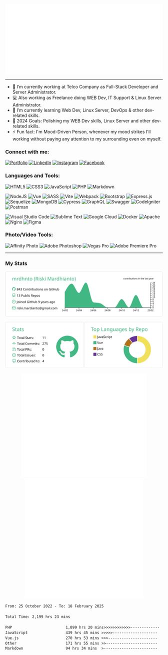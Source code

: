<p align="center">
<a href="https://mrdhnto.my.id">
    <img src="effect.svg"/>
</a>
</p>

---
- 💼 I’m currently working at Telco Company as Full-Stack Developer and Server Administrator.
- 💻 Also working as Freelance doing WEB Dev, IT Support & Linux Server Administrator.
- 🌱 I’m currently learning Web Dev, Linux Server, DevOps & other dev-related skills.
- 🥅 2024 Goals: Polishing my WEB Dev skills, Linux Server and other dev-related skills.
- ⚡ Fun fact: I'm Mood-Driven Person, whenever my mood strikes I'll working without paying any attention to my surrounding even on myself.


### Connect with me:
[![Portfolio][cvwebsiteimg]][cvwebsite]
[![LinkedIn][linkedinimg]][linkedin]
[![Instagram][instagramimg]][instagram]
[![Facebook][facebookimg]][facebook]

### Languages and Tools:
<p>
  <img alt="HTML5" src="https://img.shields.io/static/v1?style=for-the-badge&message=HTML5&color=E34F26&logo=HTML5&logoColor=FFFFFF&label="/>
  <img alt="CSS3" src="https://img.shields.io/static/v1?style=for-the-badge&message=CSS3&color=1572B6&logo=CSS3&logoColor=FFFFFF&label="/>
  <img alt="JavaScript" src="https://img.shields.io/static/v1?style=for-the-badge&message=JavaScript&color=323330&logo=JavaScript&logoColor=F7DF1E&label="/>
  <img alt="PHP" src="https://img.shields.io/static/v1?style=for-the-badge&message=PHP&color=777BB4&logo=PHP&logoColor=FFFFFF&label="/>
  <!-- <img alt="Shell Script" src="https://img.shields.io/badge/shell_script-%23121011.svg?style=for-the-badge&logo=gnu-bash&logoColor=white"/> -->
  <img alt="Markdown" src="https://img.shields.io/static/v1?style=for-the-badge&message=Markdown&color=000000&logo=Markdown&logoColor=FFFFFF&label="/>
</p>

<p>
    <img alt="NodeJS" src="https://img.shields.io/badge/node.js-6DA55F?style=for-the-badge&logo=node.js&logoColor=white"/>
    <img alt="Vue" src="https://img.shields.io/badge/-Vue.js-4fc08d?&logo=vuedotjs&logoColor=white&style=for-the-badge"/>
    <img alt="SASS" src="https://img.shields.io/badge/SASS-hotpink.svg?style=for-the-badge&logo=SASS&logoColor=white"/>
    <img alt="Vite" src="https://img.shields.io/badge/vite-%23f8d65b.svg?style=for-the-badge&logo=vite&logoColor=%239e69f7"/>
    <img alt="Webpack" src="https://img.shields.io/static/v1?style=for-the-badge&message=Webpack&color=222222&logo=Webpack&logoColor=8DD6F9&label="/>
    <img alt="Bootstrap" src="https://img.shields.io/badge/bootstrap-%23563D7C.svg?style=for-the-badge&logo=bootstrap&logoColor=white"/>
    <img alt="Express.js" src="https://img.shields.io/badge/express.js-%23404d59.svg?style=for-the-badge&logo=express&logoColor=%2361DAFB"/>
    <img alt="Sequelize" src="https://img.shields.io/badge/Sequelize-52B0E7?style=for-the-badge&logo=Sequelize&logoColor=white"/>
    <!-- <img alt="MariaDB" src="https://img.shields.io/badge/MariaDB-003545?style=for-the-badge&logo=mariadb&logoColor=white"/> -->
    <img alt="MongoDB" src="https://img.shields.io/badge/MongoDB-%234ea94b.svg?style=for-the-badge&logo=mongodb&logoColor=white"/>
    <!-- <img alt="Jasmine" src="https://img.shields.io/badge/jasmine-%238A4182.svg?style=for-the-badge&logo=jasmine&logoColor=white"/> -->
    <img alt="Cypress" src="https://img.shields.io/badge/-cypress-%23E5E5E5?style=for-the-badge&logo=cypress&logoColor=058a5e"/>
    <img alt="GraphQL" src="https://img.shields.io/badge/-GraphQL-E10098?style=for-the-badge&logo=graphql&logoColor=white"/>
    <img alt="Swagger" src="https://img.shields.io/badge/-Swagger-%23Clojure?style=for-the-badge&logo=swagger&logoColor=white"/>
    <img alt="CodeIgniter" src="https://img.shields.io/badge/CodeIgniter-%23EF4223.svg?style=for-the-badge&logo=codeIgniter&logoColor=white"/>
    <img alt="Postman" src="https://img.shields.io/static/v1?style=for-the-badge&message=Postman&color=FF6C37&logo=Postman&logoColor=FFFFFF&label="/>
    <!-- <img alt="Tauri" src="https://img.shields.io/badge/tauri-%2324C8DB.svg?style=for-the-badge&logo=tauri&logoColor=%23FFFFFF"/> -->
</p>

<p>
  <img alt="Visual Studio Code" src="https://img.shields.io/static/v1?style=for-the-badge&message=Visual+Studio+Code&color=007ACC&logo=Visual+Studio+Code&logoColor=FFFFFF&label="/>
  <img alt="Sublime Text" src="https://img.shields.io/static/v1?style=for-the-badge&message=Sublime+Text&color=222222&logo=Sublime+Text&logoColor=FF9800&label="/>
  <img alt="Google Cloud" src="https://img.shields.io/static/v1?style=for-the-badge&message=Google+Cloud&color=4285F4&logo=Google+Cloud&logoColor=FFFFFF&label="/>
<!--   <img alt="Heroku" src="https://img.shields.io/static/v1?style=for-the-badge&message=Heroku&color=430098&logo=Heroku&logoColor=FFFFFF&label="/> -->
  <img alt="Docker" src="https://img.shields.io/static/v1?style=for-the-badge&message=Docker&color=2496ED&logo=Docker&logoColor=FFFFFF&label="/>
  <img alt="Apache" src="https://img.shields.io/badge/apache-%23D42029.svg?style=for-the-badge&logo=apache&logoColor=white"/>
  <img alt="Nginx" src="https://img.shields.io/badge/nginx-%23009639.svg?style=for-the-badge&logo=nginx&logoColor=white"/>
  <!-- <img alt="Git" src="https://img.shields.io/badge/git-%23F05033.svg?style=for-the-badge&logo=git&logoColor=white"/> -->
  <img alt="Figma" src="https://img.shields.io/static/v1?style=for-the-badge&message=Figma&color=F24E1E&logo=Figma&logoColor=FFFFFF&label="/>
</p>

### Photo/Video Tools:
<p>
  <img alt="Affinity Photo" src="https://img.shields.io/static/v1?style=for-the-badge&message=Affinity+Photo&color=7f4dd4&logo=Affinity+Photo&logoColor=ec7dff&label="/>
  <img alt="Adobe Photoshop" src="https://img.shields.io/static/v1?style=for-the-badge&message=Adobe+Photoshop&color=25d2fd&logo=Adobe+Photoshop&logoColor=032831&label="/>
  <img alt="Vegas Pro" src="https://img.shields.io/badge/vegas_pro-%231195cf.svg?style=for-the-badge&logo=sony+vegas&logoColor=%231195cf"/>
  <img alt="Adobe Premiere Pro" src="https://img.shields.io/static/v1?style=for-the-badge&message=Adobe+Premiere+Pro&color=ea77ff&logo=Adobe+Premiere+Pro&logoColor=2a0034&label="/>
</p>

---

### My Stats
<p align="center">
    <a href="https://github.com/mrdhnto">
        <img src="https://raw.githubusercontent.com/mrdhnto/mrdhnto/master/profile-summary-card-output/vue/0-profile-details.svg" alt="Mrdhnto github stats"/>
    </a>
    <div align="center" style="display:flex; justify-content:center;">
      <a href="https://github.com/mrdhnto">
        <img src="https://raw.githubusercontent.com/mrdhnto/mrdhnto/master/profile-summary-card-output/vue/3-stats.svg" />
      </a>
      <a href="https://github.com/mrdhnto">
        <img src="https://raw.githubusercontent.com/mrdhnto/mrdhnto/master/profile-summary-card-output/vue/1-repos-per-language.svg" />
      </a>
    </div>
</p>

<div align="center" style="overflow: hidden justify-content:space-around;">
  <img src="metrics.plugin.topics.mastered.svg" width="400"/>
  <img src="metrics.plugin.calendar.svg" width="380">
</div>

<!--START_SECTION:waka-->

```txt
From: 25 October 2022 - To: 18 February 2025

Total Time: 2,199 hrs 23 mins

PHP                        1,099 hrs 20 mins>>>>>>>>>>>>-------------   49.98 %
JavaScript                 439 hrs 45 mins >>>>>--------------------   19.99 %
Vue.js                     270 hrs 53 mins >>>----------------------   12.32 %
Other                      171 hrs 55 mins >>-----------------------   07.82 %
Markdown                   94 hrs 34 mins  >------------------------   04.30 %
```

<!--END_SECTION:waka-->

[cvwebsiteimg]: https://img.shields.io/badge/portfolio-%23000.svg?style=for-the-badge
[instagramimg]: https://img.shields.io/static/v1?style=for-the-badge&message=Instagram&color=E4405F&logo=Instagram&logoColor=FFFFFF&label=
[linkedinimg]: https://img.shields.io/static/v1?style=for-the-badge&message=LinkedIn&color=0A66C2&logo=LinkedIn&logoColor=FFFFFF&label=
[facebookimg]: https://img.shields.io/static/v1?style=for-the-badge&message=Facebook&color=1877F2&logo=Facebook&logoColor=FFFFFF&label=
[cvwebsite]: https://mrdhnto.my.id
[instagram]: https://instagram.com/ra.121514
[linkedin]: https://linkedin.com/in/rm121514
[facebook]: https://facebook.com/ryoken.anezaki
